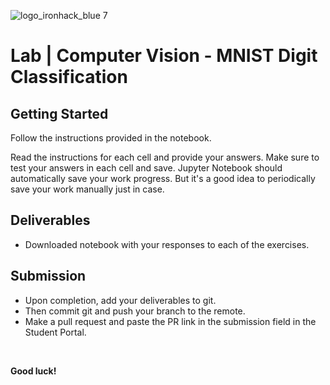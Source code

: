 ![logo_ironhack_blue 7](https://user-images.githubusercontent.com/23629340/40541063-a07a0a8a-601a-11e8-91b5-2f13e4e6b441.png)

# Lab | Computer Vision - MNIST Digit Classification

## Getting Started

Follow the instructions provided in the notebook.

Read the instructions for each cell and provide your answers. Make sure to test your answers in each cell and save. Jupyter Notebook should automatically save your work progress. But it's a good idea to periodically save your work manually just in case.

## Deliverables

- Downloaded notebook with your responses to each of the exercises.


## Submission

- Upon completion, add your deliverables to git. 
- Then commit git and push your branch to the remote.
- Make a pull request and paste the PR link in the submission field in the Student Portal.

<br>

**Good luck!**
